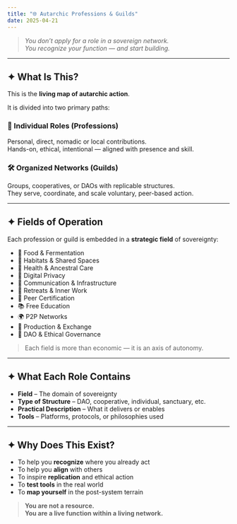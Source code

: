 ```yaml
---
title: "🌐 Autarchic Professions & Guilds"
date: 2025-04-21
---
```


> *You don’t apply for a role in a sovereign network.  
You recognize your function — and start building.*

---

## ✦ What Is This?

This is the **living map of autarchic action**.

It is divided into two primary paths:

### 🧍 Individual Roles (Professions)
Personal, direct, nomadic or local contributions.  
Hands-on, ethical, intentional — aligned with presence and skill.

### 🛠️ Organized Networks (Guilds)
Groups, cooperatives, or DAOs with replicable structures.  
They serve, coordinate, and scale voluntary, peer-based action.

---

## ✦ Fields of Operation

Each profession or guild is embedded in a **strategic field** of sovereignty:

- 🌱 Food & Fermentation  
- 🏡 Habitats & Shared Spaces  
- 💊 Health & Ancestral Care  
- 🔐 Digital Privacy  
- 📡 Communication & Infrastructure  
- 🧘 Retreats & Inner Work  
- 🧾 Peer Certification  
- 📚 Free Education  
- 🌍 P2P Networks  
- 🛒 Production & Exchange  
- 🧩 DAO & Ethical Governance

> Each field is more than economic — it is an axis of autonomy.

---

## ✦ What Each Role Contains

- **Field** – The domain of sovereignty  
- **Type of Structure** – DAO, cooperative, individual, sanctuary, etc.  
- **Practical Description** – What it delivers or enables  
- **Tools** – Platforms, protocols, or philosophies used

---

## ✦ Why Does This Exist?

- To help you **recognize** where you already act  
- To help you **align** with others  
- To inspire **replication** and ethical action  
- To **test tools** in the real world  
- To **map yourself** in the post-system terrain

> **You are not a resource.  
You are a live function within a living network.**
